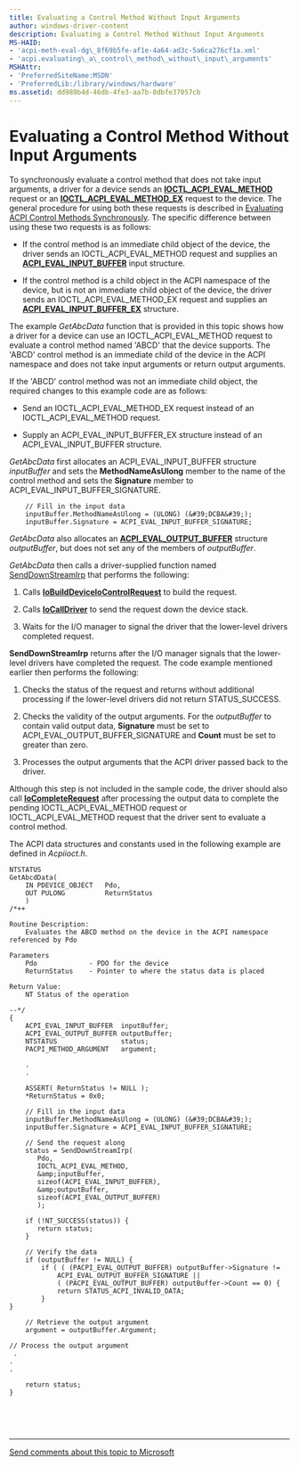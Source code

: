 ```yaml
---
title: Evaluating a Control Method Without Input Arguments
author: windows-driver-content
description: Evaluating a Control Method Without Input Arguments
MS-HAID:
- 'acpi-meth-eval-dg\_8f69b5fe-af1e-4a64-ad3c-5a6ca276cf1a.xml'
- 'acpi.evaluating\_a\_control\_method\_without\_input\_arguments'
MSHAttr:
- 'PreferredSiteName:MSDN'
- 'PreferredLib:/library/windows/hardware'
ms.assetid: dd989b4d-46db-4fe3-aa7b-8dbfe37057cb
---
```


# Evaluating a Control Method Without Input Arguments


To synchronously evaluate a control method that does not take input arguments, a driver for a device sends an [**IOCTL\_ACPI\_EVAL\_METHOD**](https://msdn.microsoft.com/library/windows/hardware/ff536148) request or an [**IOCTL\_ACPI\_EVAL\_METHOD\_EX**](https://msdn.microsoft.com/library/windows/hardware/ff536149) request to the device. The general procedure for using both these requests is described in [Evaluating ACPI Control Methods Synchronously](evaluating-acpi-control-methods-synchronously.md). The specific difference between using these two requests is as follows:

-   If the control method is an immediate child object of the device, the driver sends an IOCTL\_ACPI\_EVAL\_METHOD request and supplies an [**ACPI\_EVAL\_INPUT\_BUFFER**](https://msdn.microsoft.com/library/windows/hardware/ff536115) input structure.

-   If the control method is a child object in the ACPI namespace of the device, but is not an immediate child object of the device, the driver sends an IOCTL\_ACPI\_EVAL\_METHOD\_EX request and supplies an [**ACPI\_EVAL\_INPUT\_BUFFER\_EX**](https://msdn.microsoft.com/library/windows/hardware/ff536118) structure.

The example *GetAbcData* function that is provided in this topic shows how a driver for a device can use an IOCTL\_ACPI\_EVAL\_METHOD request to evaluate a control method named 'ABCD' that the device supports. The 'ABCD' control method is an immediate child of the device in the ACPI namespace and does not take input arguments or return output arguments.

If the 'ABCD' control method was not an immediate child object, the required changes to this example code are as follows:

-   Send an IOCTL\_ACPI\_EVAL\_METHOD\_EX request instead of an IOCTL\_ACPI\_EVAL\_METHOD request.

-   Supply an ACPI\_EVAL\_INPUT\_BUFFER\_EX structure instead of an ACPI\_EVAL\_INPUT\_BUFFER structure.

*GetAbcData* first allocates an ACPI\_EVAL\_INPUT\_BUFFER structure *inputBuffer* and sets the **MethodNameAsUlong** member to the name of the control method and sets the **Signature** member to ACPI\_EVAL\_INPUT\_BUFFER\_SIGNATURE.

```
    // Fill in the input data
    inputBuffer.MethodNameAsUlong = (ULONG) (&#39;DCBA&#39;);
    inputBuffer.Signature = ACPI_EVAL_INPUT_BUFFER_SIGNATURE;
```

*GetAbcData* also allocates an [**ACPI\_EVAL\_OUTPUT\_BUFFER**](https://msdn.microsoft.com/library/windows/hardware/ff536123) structure *outputBuffer*, but does not set any of the members of *outputBuffer*.

*GetAbcData* then calls a driver-supplied function named [SendDownStreamIrp](senddownstreamirp-function.md) that performs the following:

1.  Calls [**IoBuildDeviceIoControlRequest**](https://msdn.microsoft.com/library/windows/hardware/ff548318) to build the request.

2.  Calls [**IoCallDriver**](https://msdn.microsoft.com/library/windows/hardware/ff548336) to send the request down the device stack.

3.  Waits for the I/O manager to signal the driver that the lower-level drivers completed request.

**SendDownStreamIrp** returns after the I/O manager signals that the lower-level drivers have completed the request. The code example mentioned earlier then performs the following:

1.  Checks the status of the request and returns without additional processing if the lower-level drivers did not return STATUS\_SUCCESS.

2.  Checks the validity of the output arguments. For the *outputBuffer* to contain valid output data, **Signature** must be set to ACPI\_EVAL\_OUTPUT\_BUFFER\_SIGNATURE and **Count** must be set to greater than zero.

3.  Processes the output arguments that the ACPI driver passed back to the driver.

Although this step is not included in the sample code, the driver should also call [**IoCompleteRequest**](https://msdn.microsoft.com/library/windows/hardware/ff548343) after processing the output data to complete the pending IOCTL\_ACPI\_EVAL\_METHOD request or IOCTL\_ACPI\_EVAL\_METHOD request that the driver sent to evaluate a control method.

The ACPI data structures and constants used in the following example are defined in *Acpiioct.h*.

```
NTSTATUS
GetAbcdData(
    IN PDEVICE_OBJECT   Pdo,
    OUT PULONG          ReturnStatus
    )
/*++

Routine Description:
    Evaluates the ABCD method on the device in the ACPI namespace referenced by Pdo

Parameters
    Pdo             - PDO for the device
    ReturnStatus    - Pointer to where the status data is placed

Return Value:
    NT Status of the operation

--*/
{
    ACPI_EVAL_INPUT_BUFFER  inputBuffer;
    ACPI_EVAL_OUTPUT_BUFFER outputBuffer;
    NTSTATUS                status;
    PACPI_METHOD_ARGUMENT   argument;

    .
    .

    ASSERT( ReturnStatus != NULL );
    *ReturnStatus = 0x0;

    // Fill in the input data
    inputBuffer.MethodNameAsUlong = (ULONG) (&#39;DCBA&#39;);
    inputBuffer.Signature = ACPI_EVAL_INPUT_BUFFER_SIGNATURE;

    // Send the request along
    status = SendDownStreamIrp(
       Pdo,
       IOCTL_ACPI_EVAL_METHOD,
       &amp;inputBuffer,
       sizeof(ACPI_EVAL_INPUT_BUFFER),
       &amp;outputBuffer,
       sizeof(ACPI_EVAL_OUTPUT_BUFFER)
       );

    if (!NT_SUCCESS(status)) {
       return status;
    }

    // Verify the data
    if (outputBuffer != NULL) {
        if ( ( (PACPI_EVAL_OUTPUT_BUFFER) outputBuffer->Signature != 
            ACPI_EVAL_OUTPUT_BUFFER_SIGNATURE ||
            ( (PACPI_EVAL_OUTPUT_BUFFER) outputBuffer->Count == 0) {
            return STATUS_ACPI_INVALID_DATA;
        } 
}

    // Retrieve the output argument
    argument = outputBuffer.Argument;
 
// Process the output argument
 .
.
.
 
    return status;
}
```

 

 


--------------------
[Send comments about this topic to Microsoft](mailto:wsddocfb@microsoft.com?subject=Documentation%20feedback%20%5Bacpi\acpi%5D:%20Evaluating%20a%20Control%20Method%20Without%20Input%20Arguments%20%20RELEASE:%20%284/27/2016%29&body=%0A%0APRIVACY%20STATEMENT%0A%0AWe%20use%20your%20feedback%20to%20improve%20the%20documentation.%20We%20don't%20use%20your%20email%20address%20for%20any%20other%20purpose,%20and%20we'll%20remove%20your%20email%20address%20from%20our%20system%20after%20the%20issue%20that%20you're%20reporting%20is%20fixed.%20While%20we're%20working%20to%20fix%20this%20issue,%20we%20might%20send%20you%20an%20email%20message%20to%20ask%20for%20more%20info.%20Later,%20we%20might%20also%20send%20you%20an%20email%20message%20to%20let%20you%20know%20that%20we've%20addressed%20your%20feedback.%0A%0AFor%20more%20info%20about%20Microsoft's%20privacy%20policy,%20see%20http://privacy.microsoft.com/default.aspx. "Send comments about this topic to Microsoft")


